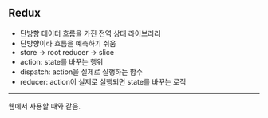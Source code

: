 ## Redux

- 단방향 데이터 흐름을 가진 전역 상태 라이브러리
- 단방향이라 흐름을 예측하기 쉬움
- store -> root reducer -> slice
- action: state를 바꾸는 행위
- dispatch: action을 실제로 실행하는 함수
- reducer: action이 실제로 실행되면 state를 바꾸는 로직

---

웹에서 사용할 때와 같음.
